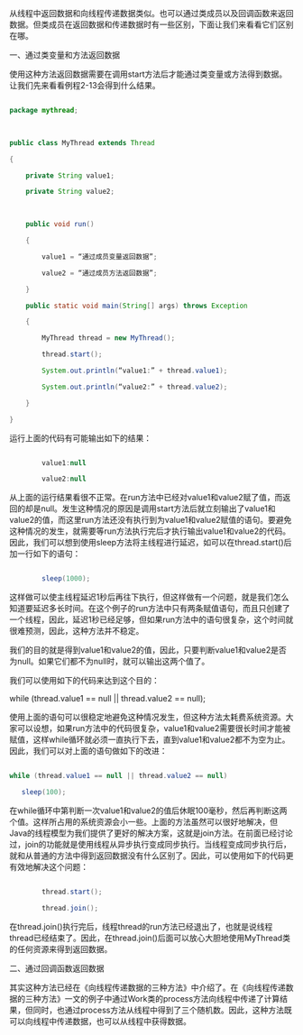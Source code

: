从线程中返回数据和向线程传递数据类似。也可以通过类成员以及回调函数来返回数据。但类成员在返回数据和传递数据时有一些区别，下面让我们来看看它们区别在哪。
一、通过类变量和方法返回数据
使用这种方法返回数据需要在调用start方法后才能通过类变量或方法得到数据。让我们先来看看例程2-13会得到什么结果。
```java  
package mythread;  
 
public class MyThread extends Thread  
{  
    private String value1;  
    private String value2;  
 
    public void run()  
    {  
        value1 = “通过成员变量返回数据”;  
        value2 = “通过成员方法返回数据”;  
    }  
    public static void main(String[] args) throws Exception  
    {  
        MyThread thread = new MyThread();  
        thread.start();  
        System.out.println(“value1:” + thread.value1);  
        System.out.println(“value2:” + thread.value2);  
    }  
}  
```
运行上面的代码有可能输出如下的结果：
```java  
		value1:null
		value2:null
```
从上面的运行结果看很不正常。在run方法中已经对value1和value2赋了值，而返回的却是null。发生这种情况的原因是调用start方法后就立刻输出了value1和value2的值，而这里run方法还没有执行到为value1和value2赋值的语句。要避免这种情况的发生，就需要等run方法执行完后才执行输出value1和value2的代码。因此，我们可以想到使用sleep方法将主线程进行延迟，如可以在thread.start()后加一行如下的语句：
```java  
		sleep(1000);
```
这样做可以使主线程延迟1秒后再往下执行，但这样做有一个问题，就是我们怎么知道要延迟多长时间。在这个例子的run方法中只有两条赋值语句，而且只创建了一个线程，因此，延迟1秒已经足够，但如果run方法中的语句很复杂，这个时间就很难预测，因此，这种方法并不稳定。
我们的目的就是得到value1和value2的值，因此，只要判断value1和value2是否为null。如果它们都不为null时，就可以输出这两个值了。
我们可以使用如下的代码来达到这个目的：
while (thread.value1 == null || thread.value2 == null); 
使用上面的语句可以很稳定地避免这种情况发生，但这种方法太耗费系统资源。大家可以设想，如果run方法中的代码很复杂，value1和value2需要很长时间才能被赋值，这样while循环就必须一直执行下去，直到value1和value2都不为空为止。因此，我们可以对上面的语句做如下的改进：
```java  
while (thread.value1 == null || thread.value2 == null)  
   sleep(100); 
```
在while循环中第判断一次value1和value2的值后休眠100毫秒，然后再判断这两个值。这样所占用的系统资源会小一些。上面的方法虽然可以很好地解决，但Java的线程模型为我们提供了更好的解决方案，这就是join方法。在前面已经讨论过，join的功能就是使用线程从异步执行变成同步执行。当线程变成同步执行后，就和从普通的方法中得到返回数据没有什么区别了。因此，可以使用如下的代码更有效地解决这个问题：
```java  
		thread.start();
		thread.join();
```
在thread.join()执行完后，线程thread的run方法已经退出了，也就是说线程thread已经结束了。因此，在thread.join()后面可以放心大胆地使用MyThread类的任何资源来得到返回数据。 
二、通过回调函数返回数据
其实这种方法已经在《向线程传递数据的三种方法》中介绍了。在《向线程传递数据的三种方法》一文的例子中通过Work类的process方法向线程中传递了计算结果，但同时，也通过process方法从线程中得到了三个随机数。因此，这种方法既可以向线程中传递数据，也可以从线程中获得数据。